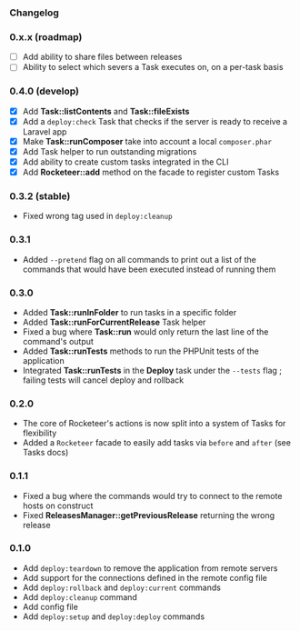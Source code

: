 ### Changelog

### 0.x.x (roadmap)

- [ ] Add ability to share files between releases
- [ ] Ability to select which severs a Task executes on, on a per-task basis

### 0.4.0 (develop)

- [x] Add **Task::listContents** and **Task::fileExists**
- [x] Add a `deploy:check` Task that checks if the server is ready to receive a Laravel app
- [x] Make **Task::runComposer** take into account a local `composer.phar`
- [x] Add Task helper to run outstanding migrations
- [x] Add ability to create custom tasks integrated in the CLI
- [x] Add **Rocketeer::add** method on the facade to register custom Tasks

### 0.3.2 (stable)

- Fixed wrong tag used in `deploy:cleanup`

### 0.3.1

- Added `--pretend` flag on all commands to print out a list of the commands that would have been executed instead of running them

### 0.3.0

- Added **Task::runInFolder** to run tasks in a specific folder
- Added **Task::runForCurrentRelease** Task helper
- Fixed a bug where **Task::run** would only return the last line of the command's output
- Added **Task::runTests** methods to run the PHPUnit tests of the application
- Integrated **Task::runTests** in the **Deploy** task under the `--tests` flag ; failing tests will cancel deploy and rollback

### 0.2.0

- The core of Rocketeer's actions is now split into a system of Tasks for flexibility
- Added a `Rocketeer` facade to easily add tasks via `before` and `after` (see Tasks docs)

### 0.1.1

- Fixed a bug where the commands would try to connect to the remote hosts on construct
- Fixed **ReleasesManager::getPreviousRelease** returning the wrong release

### 0.1.0

- Add `deploy:teardown` to remove the application from remote servers
- Add support for the connections defined in the remote config file
- Add `deploy:rollback` and `deploy:current` commands
- Add `deploy:cleanup` command
- Add config file
- Add `deploy:setup` and `deploy:deploy` commands